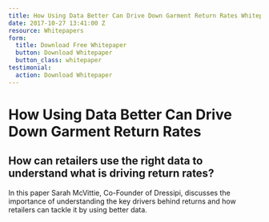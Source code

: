 ```yaml
---
title: How Using Data Better Can Drive Down Garment Return Rates Whitepaper
date: 2017-10-27 13:41:00 Z
resource: Whitepapers
form:
  title: Download Free Whitepaper
  button: Download Whitepaper
  button_class: whitepaper
testimonial:
  action: Download Whitepaper
---
```


# How Using Data Better Can Drive Down Garment Return Rates

## How can retailers use the right data to understand what is driving return rates?

In this paper Sarah McVittie, Co-Founder of Dressipi, discusses the importance of understanding the key drivers behind returns and how retailers can tackle it by using better data.